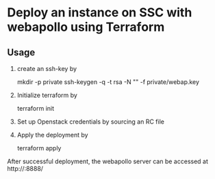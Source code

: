 # Deploy an instance on SSC with webapollo using Terraform 

## Usage

1. create an ssh-key by 

    mkdir -p private
    ssh-keygen -q -t rsa  -N "" -f private/webap.key 

2. Initialize terraform by 

    terraform init

3. Set up Openstack credentials by sourcing an RC file 

4. Apply the deployment by 

    terraform apply


After successful deployment, the webapollo server can be accessed at http://<instance-ip>:8888/

